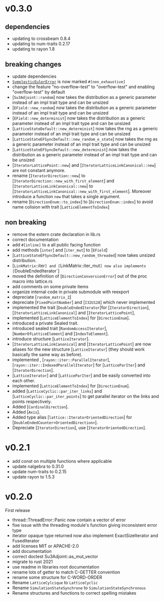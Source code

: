 
# v0.3.0

## dependencies

- updating to crossbeam 0.8.4
- updating to num-traits 0.2.17
- updating to rayon 1.8

## breaking changes
- update dependencies
- [`SymplecticEulerError`](hnew_deterministtps://abouttefeux.github.io/lattice-qcd-rs/lattice_qcd_rs/integrator/symplectic_euler/enum.SymplecticEulerError.html) is now marked `#[non_exhaustive]`
- change the feature "no-overflow-test" to "overflow-test" and enabling "overflow-test" by default
- [`Su3Adjoint::random`] now takes the distribution as a generic parameter instead of an impl trait type and can be unsized
- [`EField::new_random`] now takes the distribution as a generic parameter instead of an impl trait type and can be unsized
- [`EField::new_determinist`] now takes the distribution as a generic parameter instead of an impl trait type and can be unsized
- [`LatticeStateDefault::new_determinist`] now takes the rng as a generic parameter instead of an impl trait type and can be unsized
- [`LatticeStateEFSyncDefault::new_random_e_state`] now takes the rng as a generic parameter instead of an impl trait type and can be unsized
- [`LatticeStateEFSyncDefault::new_determinist`] now takes the distribution as a generic parameter instead of an impl trait type and can be unsized
- [`IteratorLatticePoint::new`] and [`IteratorLatticeLinkCanonical::new`] are not constant anymore.
- rename [`IteratorDirection::new`] to [`IteratorDirection::new_with_first_element`] and [`IteratorLatticeLinkCanonical::new`] to [`IteratorLatticeLinkCanonical::new_with_first_element`]. Moreover introduce a function `new` that takes a single argument.
- rename [`DirectionEnum::to_index`] to [`DirectionEnum::index`] to avoid name colision with trait [`LatticeElementToIndex`]

## non breaking
- remove the extern crate declaration in lib.rs
- correct documentation
- add `#[inline]` to a all public facing function
- add methods [`inter`] and [`iter_mut`] to [`EField`]
- [`LatticeStateEFSyncDefault::new_random_threaded`] now takes unsized distribution.
- [`LinkMatrix`::iter`] and [`LinkMatrix::iter_mut`] now also implements [`DoubleEndedIterator`]
- moved the definition of [`DirectionConversionError`] out of the proc macro into lattice.rs
- add comments on some private items
- organize internal code in private submodule with reexport
- depreciate [`random_matrix_2`]
- depreciate [`FixedPointNumber`] and [`I32U128`] which never implemented
- implemented the trait [`DoubleEndedIterator`]for [`IteratorDirection`], [`IteratorLatticeLinkCanonical`] and [`IteratorLatticePoint`],
- implemented [`LatticeElementToIndex`] for [`DirectionEnum`].
- introduced a private Sealed trait.
- introduced sealed trait [`RandomAccessIterator`], [`NumberOfLatticeElement`] and [`IndexToElement`].
- introduce structure [`LatticeIterator`].
- [`IteratorLatticeLinkCanonical`] and [`IteratorLatticePoint`] are now aliases for the new structure [`LatticeIterator`] (they should work basically the same way as before).
- implemented , [`rayon::iter::ParallelIterator`], [`rayon::iter::IndexedParallelIterator`] for [`LatticeParIter`] and [`IteratorDirection`].
- [`LatticeIterator`] and [`LatticeParIter`] and be easily converted into each other.
- implemented [`LatticeElementToIndex`] for [`DirectionEnum`].
- added [`LatticeCyclic::par_iter_links`] and [`LatticeCyclic::par_iter_points`] to get parallel iterator on the links and points respectively.
- Added [`CardinalDirection`].
- Added [`Axis`].
- Added type alias [`lattice::IteratorOrientedDirection`] for [`DoubleEndedCounter<OrientedDirection>`].
- Depreciate [`IteratorDirection`], use [`IteratorOrientedDirection`].


# v0.2.1

- add const on multiple functions where applicable
- update nalgebra to 0.31.0
- update num-traits to 0.2.15
- update rayon to 1.5.3
 

# v0.2.0

First release

- thread::ThreadError::Panic now contain a vector of error
- fixe issue with the threading module's function giving inconsistent error type
- iterator opaque type returned now also implement ExactSizeIterator and FusedIterator
- add licenses MIT or APACHE-2.0
- add documentation
- correct doctest Su3Adjoint::as_mut_vector
- migrate to rust 2021
- use readme in libraries root documentation
- rename lots of getter to match C-GETTER convention
- rename some structure for C-WORD-ORDER
- Rename `LatticeCylcique` to `LatticeCyclic`
- Rename `SimulationStateSynchrone` to `SimulationStateSynchronous`
- Rename structures and functions to correct spelling mistakes